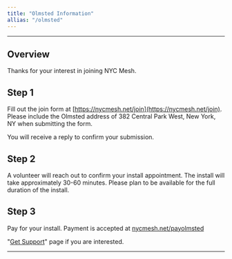 ```yaml
---
title: "Olmsted Information"
allias: "/olmsted"
---
```


---
## Overview
Thanks for your interest in joining NYC Mesh.


## Step 1
Fill out the join form at [https://nycmesh.net/join](https://nycmesh.net/join).
Please include the Olmsted address of 382 Central Park West, New York, NY when submitting the form.

You will receive a reply to confirm your submission.

## Step 2
A volunteer will reach out to confirm your install appointment.
The install will take approximately 30-60 minutes. Please plan to be available for the full duration of the install.

## Step 3
Pay for your install. Payment is accepted at [nycmesh.net/payolmsted](https://nycmesh.net/payolmsted)




 "[Get Support](https://nycmesh.net/support)" page if you are interested.

---
